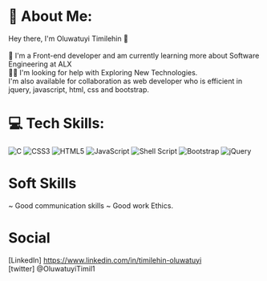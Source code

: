 # 💫 About Me:
Hey there, I'm Oluwatuyi Timilehin 👋<br><br>🎡 I'm a Front-end developer and am currently learning more about Software Engineering at ALX<br>👩‍💻 I'm looking for help with Exploring New Technologies.<br>I'm also available for collaboration as web developer who is efficient in jquery, javascript, html, css and bootstrap.



# 💻 Tech Skills:
![C](https://img.shields.io/badge/c-%2300599C.svg?style=for-the-badge&logo=c&logoColor=white) ![CSS3](https://img.shields.io/badge/css3-%231572B6.svg?style=for-the-badge&logo=css3&logoColor=white) ![HTML5](https://img.shields.io/badge/html5-%23E34F26.svg?style=for-the-badge&logo=html5&logoColor=white) ![JavaScript](https://img.shields.io/badge/javascript-%23323330.svg?style=for-the-badge&logo=javascript&logoColor=%23F7DF1E) ![Shell Script](https://img.shields.io/badge/shell_script-%23121011.svg?style=for-the-badge&logo=gnu-bash&logoColor=white) ![Bootstrap](https://img.shields.io/badge/bootstrap-%23563D7C.svg?style=for-the-badge&logo=bootstrap&logoColor=white) ![jQuery](https://img.shields.io/badge/jquery-%230769AD.svg?style=for-the-badge&logo=jquery&logoColor=white)

# Soft Skills
~ Good communication skills
~ Good work Ethics.

# Social
[LinkedIn] https://www.linkedin.com/in/timilehin-oluwatuyi <br>
[twitter] @OluwatuyiTimil1





